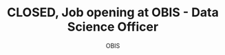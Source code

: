 ---
author: OBIS
excerpt: 'IOC of UNESCO is seeking to recruit a Data Science Officer to join the OBIS
  secretariat based at the IOC Project Office for IODE in Oostende (Belgium), to provide
  data management support to the secretariat, customer support and training to the
  network of OBIS nodes and its user community. An important part of the job will
  include working for the European Commission Horizon 2020 project on monitoring Ecosystem
  Services (ECOPOTENTIAL). The job requires excellent data management, analytical
  and communication skills. Deadline for applications: 15 January 2017.'
feed: true
identifier: OBIS vacancy
lang: en
layout: post
link: https://en.unesco.org/careers/sites/careers/files/VN-data-science-officer_BEIOC0008PA.pdf
linkpost: true
purpose: news
tags:
- vacancy
- data science officer
title: CLOSED, Job opening at OBIS - Data Science Officer
---